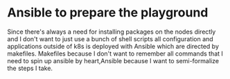 # Ansible to prepare the playground 
Since there's always a need for installing packages on the nodes directly and I don't want to just use a bunch of shell scripts all configuration and applications outside of k8s is deployed with Ansible which are directed by makefiles. Makefiles because I don't want to remember all commands that I need to spin up ansible by heart,Ansible because I want to semi-formalize the steps I take. 